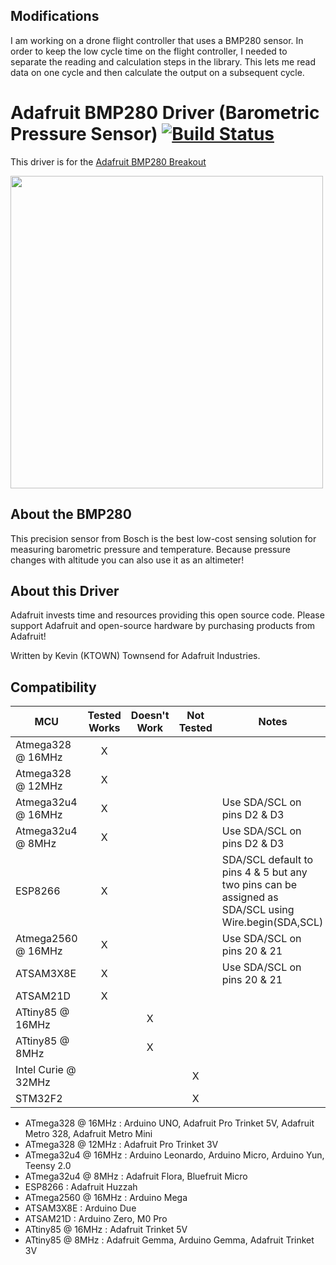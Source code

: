 ## Modifications ##

I am working on a drone flight controller that uses a BMP280 sensor. In order to keep the low cycle time on the flight controller, I needed to separate the reading and calculation steps in the library. This lets me read data on one cycle and then calculate the output on a subsequent cycle.

# Adafruit BMP280 Driver (Barometric Pressure Sensor) [![Build Status](https://travis-ci.com/adafruit/Adafruit_BMP280_Library.svg?branch=master)](https://travis-ci.com/adafruit/Adafruit_BMP280_Library)

This driver is for the [Adafruit BMP280 Breakout](http://www.adafruit.com/products/2651)

<a href="https://www.adafruit.com/product/2651"><img src="assets/board.jpg" width="500"/></a>

## About the BMP280 ##

This precision sensor from Bosch is the best low-cost sensing solution for measuring barometric pressure and temperature. Because pressure changes with altitude you can also use it as an altimeter!

## About this Driver ##

Adafruit invests time and resources providing this open source code.  Please support Adafruit and open-source hardware by purchasing products from Adafruit!

Written by Kevin (KTOWN) Townsend for Adafruit Industries.

<!-- START COMPATIBILITY TABLE -->

## Compatibility

MCU                | Tested Works | Doesn't Work | Not Tested  | Notes
------------------ | :----------: | :----------: | :---------: | -----
Atmega328 @ 16MHz  |      X       |             |            |
Atmega328 @ 12MHz  |      X       |             |            |
Atmega32u4 @ 16MHz |      X       |             |            | Use SDA/SCL on pins D2 &amp; D3
Atmega32u4 @ 8MHz  |      X       |             |            | Use SDA/SCL on pins D2 &amp; D3
ESP8266            |      X       |             |            | SDA/SCL default to pins 4 &amp; 5 but any two pins can be assigned as SDA/SCL using Wire.begin(SDA,SCL)
Atmega2560 @ 16MHz |      X       |             |            | Use SDA/SCL on pins 20 &amp; 21
ATSAM3X8E          |      X       |             |            | Use SDA/SCL on pins 20 &amp; 21
ATSAM21D           |      X       |             |            |
ATtiny85 @ 16MHz   |             |      X       |            |
ATtiny85 @ 8MHz    |             |      X       |            |
Intel Curie @ 32MHz |             |             |     X       |
STM32F2            |             |             |     X       |

  * ATmega328 @ 16MHz : Arduino UNO, Adafruit Pro Trinket 5V, Adafruit Metro 328, Adafruit Metro Mini
  * ATmega328 @ 12MHz : Adafruit Pro Trinket 3V
  * ATmega32u4 @ 16MHz : Arduino Leonardo, Arduino Micro, Arduino Yun, Teensy 2.0
  * ATmega32u4 @ 8MHz : Adafruit Flora, Bluefruit Micro
  * ESP8266 : Adafruit Huzzah
  * ATmega2560 @ 16MHz : Arduino Mega
  * ATSAM3X8E : Arduino Due
  * ATSAM21D : Arduino Zero, M0 Pro
  * ATtiny85 @ 16MHz : Adafruit Trinket 5V
  * ATtiny85 @ 8MHz : Adafruit Gemma, Arduino Gemma, Adafruit Trinket 3V

<!-- END COMPATIBILITY TABLE -->
